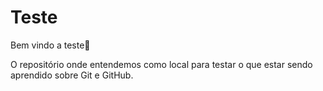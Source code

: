 # Teste


Bem vindo a teste:tada:

O repositório onde entendemos como local para testar o que estar sendo aprendido sobre Git e GitHub.


